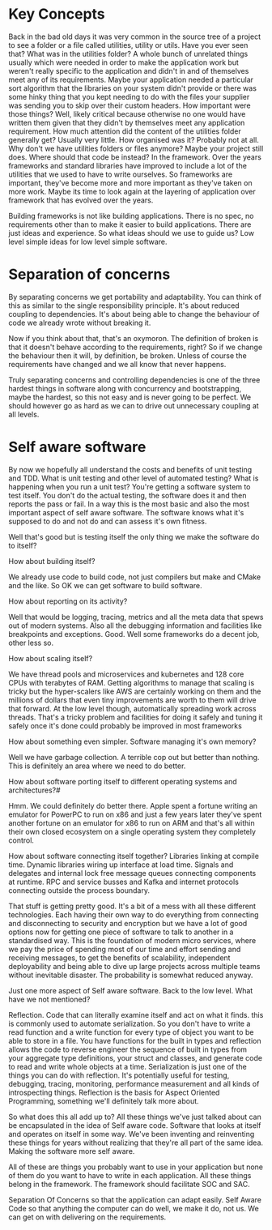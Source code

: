 # Key Concepts

Back in the bad old days it was very common in the source tree of a project to see a folder or a file called utilities, utility or utils. 
Have you ever seen that?
What was in the utilities folder?
A whole bunch of unrelated things usually which were needed in order to make the application work but weren't really specific to the application and didn't in and of themselves meet any of its requirements. 
Maybe your application needed a particular sort algorithm that the libraries on your system didn't provide or there was some hinky thing that you kept needing to do with the files your supplier was sending you to skip over their custom headers.
How important were those things?
Well, likely critical because otherwise no one would have written them given that they didn't by themselves meet any application requirement.
How much attention did the content of the utilities folder generally get?
Usually very little.
How organised was it?
Probably not at all.
Why don't we have utilities folders or files anymore?
Maybe your project still does. Where should that code be instead?
In the framework. Over the years frameworks and standard libraries have improved to include a lot of the utilities that we used to have to write ourselves.
So frameworks are important, they've become more and more important as they've taken on more work. Maybe its time to look again at the layering of application over framework that has evolved over the years. 


Building frameworks is not like building applications. There is no spec, no requirements other than to make it easier to build applications. There are just ideas and experience.
So what ideas should we use to guide us? Low level simple ideas for low level simple software.


# Separation of concerns

By separating concerns we get portability and adaptability. You can think of this as similar to the single responsibility principle. It's about reduced coupling to dependencies. It's about being able to change the behaviour of code we already wrote without breaking it.

Now if you think about that, that's an oxymoron. The definition of broken is that it doesn't behave according to the requirements, right?
So if we change the behaviour then it will, by definition, be broken. 
Unless of course the requirements have changed and we all know that never happens.

Truly separating concerns and controlling dependencies is one of the three hardest things in software along with concurrency and bootstrapping, maybe the hardest, so this not easy and is never going to be perfect. We should however go as hard as we can to drive out unnecessary coupling at all levels.


# Self aware software

By now we hopefully all understand the costs and benefits of unit testing and TDD. 
What is unit testing and other level of automated testing? 
What is happening when you run a unit test?
You're getting a software system to test itself. You don't do the actual testing, the software does it and then reports the pass or fail. In a way this is the most basic and also the most important aspect of self aware software. The software knows what it's supposed to do and not do and can assess it's own fitness.

Well that's good but is testing itself the only thing we make the software do to itself?

How about building itself?

We already use code to build code, not just compilers but make and CMake and the like. So OK we can get software to build software.

How about reporting on its activity?

Well that would be logging, tracing, metrics and all the meta data that spews out of modern systems. Also all the debugging information and facilities like breakpoints and exceptions. Good. Well some frameworks do a decent job, other less so.

How about scaling itself?

We have thread pools and microservices and kubernetes and 128 core CPUs with terabytes of RAM. Getting algorithms to manage that scaling is tricky but the hyper-scalers like AWS are certainly working on them and the millions of dollars that even tiny improvements are worth to them will drive that forward.
At the low level though, automatically spreading work across threads. That's a tricky problem and facilities for doing it safely and tuning it safely once it's done could probably be improved in most frameworks

How about something even simpler. Software managing it's own memory?

Well we have garbage collection. A terrible cop out but better than nothing. 
This is definitely an area where we need to do better.

How about software porting itself to different operating systems and architectures?#

Hmm. We could definitely do better there. Apple spent a fortune writing an emulator for PowerPC to run on x86 and just a few years later they've spent another fortune on an emulator for x86 to run on ARM and that's all within their own closed ecosystem on a single operating system they completely control.

How about software connecting itself together?
Libraries linking at compile time. Dynamic libraries wiring up interface at load time. Signals and delegates and internal lock free message queues connecting components at runtime. RPC and service busses and Kafka and internet protocols connecting outside the process boundary.

That stuff is getting pretty good. It's a bit of a mess with all these different technologies. Each having their own way to do everything from connecting and disconnecting to security and encryption but we have a lot of good options now for getting one piece of software to talk to another in a standardised way. This is the foundation of modern micro services, where we pay the price of spending most of our time and effort sending and receiving messages, to get the benefits of scalability, independent deployability and being able to dive up large projects across multiple teams without inevitable disaster. The probability is somewhat reduced anyway.

Just one more aspect of Self aware software. Back to the low level.
What have we not mentioned?

Reflection. Code that can literally examine itself and act on what it finds.
this is commonly used to automate serialization. So you don't have to write a read function and a write function for every type of object you want to be able to store in a file. You have functions for the built in types and reflection allows the code to reverse engineer the sequence of built in types from your aggregate type definitions, your struct and classes, and generate code to read and write whole objects at a time.
Serialization is just one of the things you can do with reflection. It's potentially useful for testing, debugging, tracing, monitoring, performance measurement and all kinds of introspecting things.
Reflection is the basis for Aspect Oriented Programming, something we'll definitely talk more about.

So what does this all add up to?
All these things we've just talked about can be encapsulated in the idea of Self aware code. Software that looks at itself and operates on itself in some way. We've been inventing and reinventing these things for years without realizing that they're all part of the same idea. Making the software more self aware.

All of these are things you probably want to use in your application but none of them do you want to have to write in each application. All these things belong in the framework. The framework should facilitate SOC and SAC.

Separation Of Concerns so that the application can adapt easily.
Self Aware Code so that anything the computer can do well, we make it do, not us. We can get on with delivering on the requirements.
